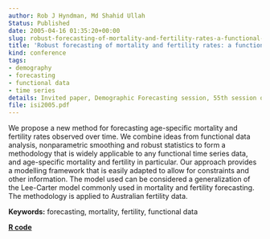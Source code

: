 ```yaml
---
author: Rob J Hyndman, Md Shahid Ullah
Status: Published
date: 2005-04-16 01:35:20+00:00
slug: robust-forecasting-of-mortality-and-fertility-rates-a-functional-data-approach
title: 'Robust forecasting of mortality and fertility rates: a functional data approach'
kind: conference
tags:
- demography
- forecasting
- functional data
- time series
details: Invited paper, Demographic Forecasting session, 55th session of the International Statistical Institute, Sydney, Australia, April 2005
file: isi2005.pdf
---
```



We propose a new method for forecasting age-specific mortality and fertility rates observed over time. We combine ideas from functional data analysis, nonparametric smoothing and robust statistics to form a methodology that is widely applicable to any functional time series data, and age-specific mortality and fertility in particular. Our approach provides a modelling framework that is easily adapted to allow for constraints and other information. The model used can be considered a generalization of the Lee-Carter model commonly used in mortality and fertility forecasting. The methodology is applied to Australian fertility data.

**Keywords:** forecasting, mortality, fertility, functional data

**[R code](http://github.com/robjhyndman/demography)**
